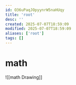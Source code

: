 ```yaml
---
id: O36uPaqJOpyynrW5naHUqy
title: 'root'
desc: ''
created: 2025-07-07T18:59:09
modified: 2025-07-07T18:59:09
aliases: ['root']
tags: []
---
```


# math



![[math Drawing]]

